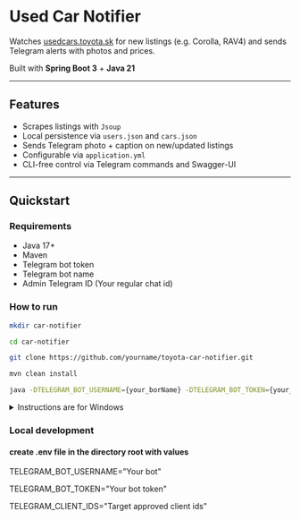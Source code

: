 # Used Car Notifier

Watches [usedcars.toyota.sk](https://usedcars.toyota.sk) for new listings (e.g. Corolla, RAV4) and sends Telegram alerts
with photos and prices.

Built with **Spring Boot 3** + **Java 21**

---

## Features

- Scrapes listings with `Jsoup`
- Local persistence via `users.json` and `cars.json`
- Sends Telegram photo + caption on new/updated listings
- Configurable via `application.yml`
- CLI-free control via Telegram commands and Swagger-UI

---

## Quickstart

###  Requirements

- Java 17+
- Maven
- Telegram bot token
- Telegram bot name
- Admin Telegram ID (Your regular chat id)

### How to run

```bash
mkdir car-notifier
```

```bash
cd car-notifier
```

```bash
git clone https://github.com/yourname/toyota-car-notifier.git
```

```bash
mvn clean install
```

```bash
java -DTELEGRAM_BOT_USERNAME={your_borName} -DTELEGRAM_BOT_TOKEN={your_bot_token} -DTELEGRAM_ADMIN_CHAT_ID={admin_chat_id} -jar car-notify-0.0.1.jar
```

<details>
  <summary>Instructions are for Windows</summary>
    If you use Windows, you are dead to me
</details>

### Local development

#### create .env file in the directory root with values

TELEGRAM_BOT_USERNAME="Your bot"

TELEGRAM_BOT_TOKEN="Your bot token"

TELEGRAM_CLIENT_IDS="Target approved client ids"
